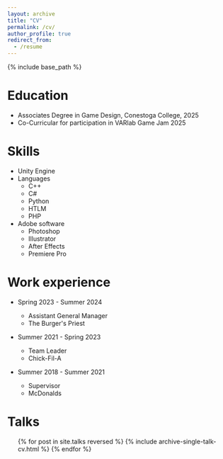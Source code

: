 ```yaml
---
layout: archive
title: "CV"
permalink: /cv/
author_profile: true
redirect_from:
  - /resume
---
```


{% include base_path %}

Education
======
* Associates Degree in Game Design, Conestoga College, 2025
* Co-Curricular for participation in VARlab Game Jam 2025

Skills
======
* Unity Engine
* Languages
  * C++
  * C#
  * Python
  * HTLM
  * PHP
* Adobe software
  * Photoshop
  * Illustrator
  * After Effects
  * Premiere Pro

Work experience
======
* Spring 2023 - Summer 2024
  * Assistant General Manager
  * The Burger's Priest

* Summer 2021 - Spring 2023
  * Team Leader
  * Chick-Fil-A

* Summer 2018 - Summer 2021
  * Supervisor
  * McDonalds

Talks
======
  <ul>{% for post in site.talks reversed %}
    {% include archive-single-talk-cv.html  %}
  {% endfor %}</ul>

